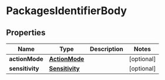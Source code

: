 # PackagesIdentifierBody

## Properties
Name | Type | Description | Notes
------------ | ------------- | ------------- | -------------
**actionMode** | [**ActionMode**](ActionMode.md) |  |  [optional]
**sensitivity** | [**Sensitivity**](Sensitivity.md) |  |  [optional]
